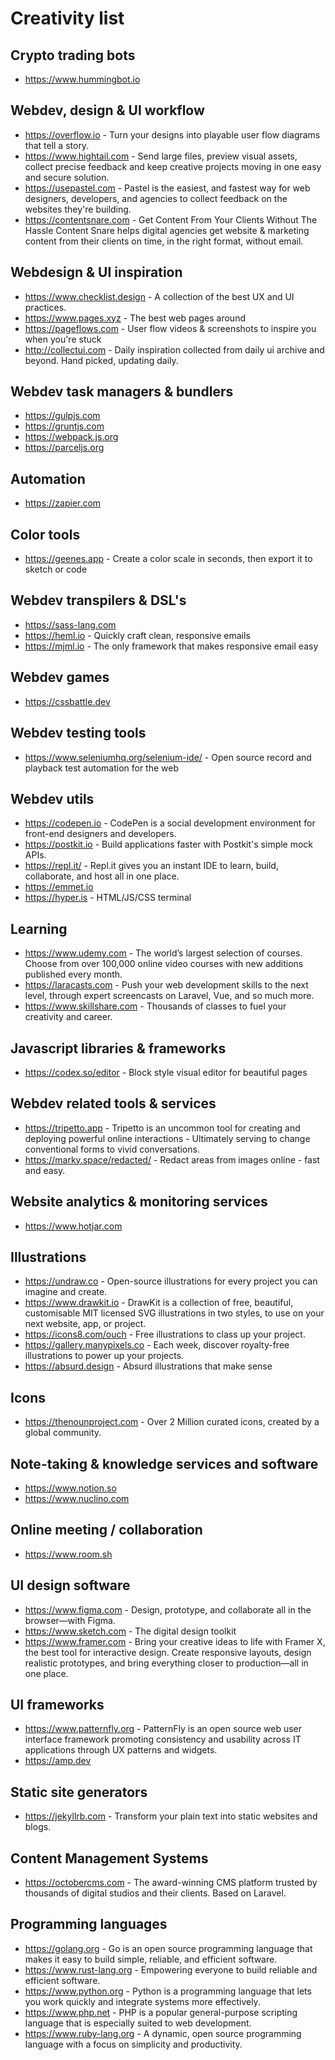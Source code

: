 # Creativity list

## Crypto trading bots

* https://www.hummingbot.io

## Webdev, design & UI workflow

* https://overflow.io - Turn your designs into playable user flow diagrams that tell a story.
* https://www.hightail.com - Send large files, preview visual assets, collect precise feedback and keep creative projects moving in one easy and secure solution.
* https://usepastel.com - Pastel is the easiest, and fastest way for web designers, developers, and agencies to collect feedback on the websites they're building.
* https://contentsnare.com - Get Content From Your Clients Without The Hassle Content Snare helps digital agencies get website & marketing content from their clients on time, in the right format, without email.

## Webdesign & UI inspiration

* https://www.checklist.design - A collection of the best UX and UI practices.
* https://www.pages.xyz - The best web pages around
* https://pageflows.com - User flow videos & screenshots to inspire you when you're stuck
* http://collectui.com - Daily inspiration collected from daily ui archive and beyond. Hand picked, updating daily.

## Webdev task managers & bundlers

* https://gulpjs.com
* https://gruntjs.com
* https://webpack.js.org
* https://parceljs.org

## Automation

* https://zapier.com

## Color tools

* https://geenes.app - Create a color scale in seconds, then export it to sketch or code

## Webdev transpilers & DSL's

* https://sass-lang.com
* https://heml.io - Quickly craft clean, responsive emails
* https://mjml.io - The only framework that makes responsive email easy

## Webdev games

* https://cssbattle.dev

## Webdev testing tools

* https://www.seleniumhq.org/selenium-ide/ - Open source record and playback test automation for the web

## Webdev utils

* https://codepen.io - CodePen is a social development environment for front-end designers and developers.
* https://postkit.io - Build applications faster with Postkit's simple mock APIs.
* https://repl.it/ - Repl.it gives you an instant IDE to learn, build, collaborate, and host all in one place.
* https://emmet.io
* https://hyper.is - HTML/JS/CSS terminal

## Learning

* https://www.udemy.com - The world’s largest selection of courses. Choose from over 100,000 online video courses with new additions published every month.
* https://laracasts.com - Push your web development skills to the next level, through expert screencasts on Laravel, Vue, and so much more.
* https://www.skillshare.com - Thousands of classes to fuel your creativity and career.

## Javascript libraries & frameworks

* https://codex.so/editor - Block style visual editor for beautiful pages

## Webdev related tools & services

* https://tripetto.app - Tripetto is an uncommon tool for creating and deploying powerful online interactions - Ultimately serving to change conventional forms to vivid conversations.
* https://marky.space/redacted/ - Redact areas from images online - fast and easy.

## Website analytics & monitoring services

* https://www.hotjar.com

## Illustrations

* https://undraw.co - Open-source illustrations for every project you can imagine and create.
* https://www.drawkit.io - DrawKit is a collection of free, beautiful, customisable MIT licensed SVG illustrations in two styles, to use on your next website, app, or project.
* https://icons8.com/ouch - Free illustrations to class up your project.
* https://gallery.manypixels.co - Each week, discover royalty-free illustrations to power up your projects.
* https://absurd.design - Absurd illustrations that make sense

## Icons

* https://thenounproject.com - Over 2 Million curated icons, created by a global community.

## Note-taking & knowledge services and software

* https://www.notion.so
* https://www.nuclino.com

## Online meeting / collaboration

* https://www.room.sh

## UI design software

* https://www.figma.com - Design, prototype, and collaborate all in the browser—with Figma.
* https://www.sketch.com - The digital design toolkit
* https://www.framer.com - Bring your creative ideas to life with Framer X, the best tool for interactive design. Create responsive layouts, design realistic prototypes, and bring everything closer to production—all in one place.

## UI frameworks

* https://www.patternfly.org - PatternFly is an open source web user interface framework promoting consistency and usability across IT applications through UX patterns and widgets.
* https://amp.dev

## Static site generators

* https://jekyllrb.com - Transform your plain text into static websites and blogs.

## Content Management Systems

* https://octobercms.com - The award-winning CMS platform trusted by thousands of digital studios and their clients. Based on Laravel.

## Programming languages

* https://golang.org - Go is an open source programming language that makes it easy to build simple, reliable, and efficient software.
* https://www.rust-lang.org - Empowering everyone to build reliable and efficient software.
* https://www.python.org - Python is a programming language that lets you work quickly and integrate systems more effectively.
* https://www.php.net - PHP is a popular general-purpose scripting language that is especially suited to web development.
* https://www.ruby-lang.org - A dynamic, open source programming language with a focus on simplicity and productivity.
